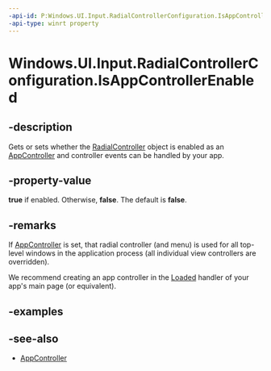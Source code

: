 ```yaml
---
-api-id: P:Windows.UI.Input.RadialControllerConfiguration.IsAppControllerEnabled
-api-type: winrt property
---
```


<!-- Property syntax.
public bool IsAppControllerEnabled { get;  set; }
-->

# Windows.UI.Input.RadialControllerConfiguration.IsAppControllerEnabled

## -description
Gets or sets whether the [RadialController](radialcontroller.md) object is enabled as an  [AppController](radialcontrollerconfiguration_appcontroller.md) and controller events can be handled by your app.

## -property-value
**true** if enabled. Otherwise, **false**. The default is **false**.

## -remarks
If [AppController](radialcontrollerconfiguration_appcontroller.md) is set, that radial controller (and menu) is used for all top-level windows in the application process (all individual view controllers are overridden).

We recommend creating an app controller in the [Loaded](https://docs.microsoft.com/uwp/api/windows.ui.xaml.frameworkelement#Windows_UI_Xaml_FrameworkElement_Loaded) handler of your app's main page (or equivalent).


## -examples

## -see-also
- [AppController](radialcontrollerconfiguration_appcontroller.md)

